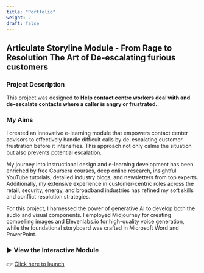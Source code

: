 ```yaml
---
title: "Portfolio"
weight: 2
draft: false
---
```


## Articulate Storyline Module - From Rage to Resolution The Art of De-escalating furious customers

### Project Description  
This project was designed to **Help contact centre workers deal with and de-escalate contacts where a caller is angry or frustrated.**.

### My Aims  
I created an innovative e-learning module that empowers contact center advisors to effectively handle difficult calls by de-escalating customer frustration before it intensifies. This approach not only calms the situation but also prevents potential escalation.

My journey into instructional design and e-learning development has been enriched by free Coursera courses, deep online research, insightful YouTube tutorials, detailed industry blogs, and newsletters from top experts. Additionally, my extensive experience in customer-centric roles across the retail, security, energy, and broadband industries has refined my soft skills and conflict resolution strategies.

For this project, I harnessed the power of generative AI to develop both the audio and visual components. I employed Midjourney for creating compelling images and Elevenlabs.io for high-quality voice generation, while the foundational storyboard was crafted in Microsoft Word and PowerPoint.

### ▶️ View the Interactive Module  
👉 [Click here to launch](../project-lab/storyline/project1/story.html)
